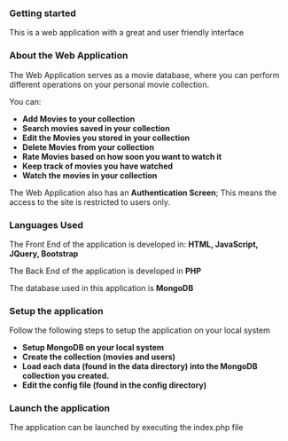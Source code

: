 ### Getting started
This is a web application with a great and user friendly interface

### About the Web Application
The Web Application serves as a movie database, where you can perform different operations on your personal movie collection.

You can:
- **Add Movies to your collection**
- **Search movies saved in your collection**
- **Edit the Movies you stored in your collection**
- **Delete Movies from your collection**
- **Rate Movies based on how soon you want to watch it**
- **Keep track of movies you have watched**
- **Watch the movies in your collection**

The Web Application also has an **Authentication Screen**; This means the access to the site is restricted to users only.

### Languages Used
The Front End of the application is developed in: **HTML, JavaScript, JQuery, Bootstrap**

The Back End of the application is developed in **PHP**

The database used in this application is **MongoDB**

### Setup the application
Follow the following steps to setup the application on your local system
- **Setup MongoDB on your local system**
- **Create the collection (movies and users)**
- **Load each data (found in the data directory) into the MongoDB collection you created.**
- **Edit the config file (found in the config directory)**

### Launch the application
The application can be launched by executing the index.php file

